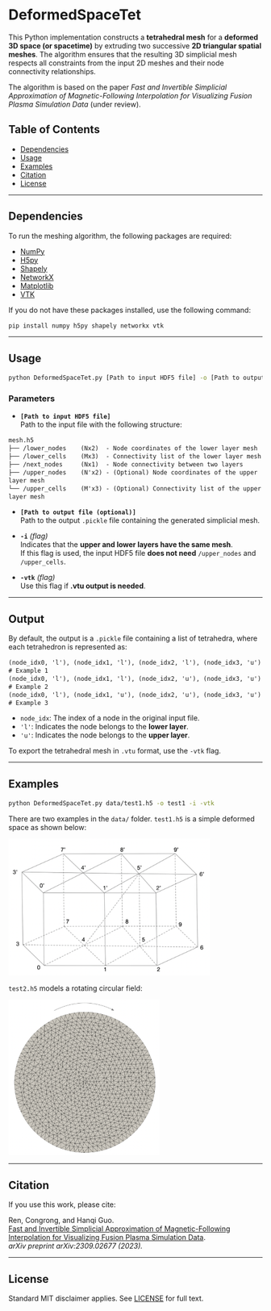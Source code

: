 # DeformedSpaceTet

This Python implementation constructs a **tetrahedral mesh** for a **deformed 3D space (or spacetime)** by extruding two successive **2D triangular spatial meshes**. The algorithm ensures that the resulting 3D simplicial mesh respects all constraints from the input 2D meshes and their node connectivity relationships.

The algorithm is based on the paper *Fast and Invertible Simplicial Approximation of Magnetic-Following Interpolation for Visualizing Fusion Plasma Simulation Data* (under review).

## Table of Contents
- [Dependencies](#dependencies)
- [Usage](#usage)
- [Examples](#examples)
- [Citation](#citation)
- [License](#license)

---

## Dependencies
To run the meshing algorithm, the following packages are required:

- [NumPy](https://numpy.org)
- [H5py](https://www.h5py.org)
- [Shapely](https://shapely.readthedocs.io)
- [NetworkX](https://networkx.github.io)
- [Matplotlib](https://matplotlib.org)
- [VTK](https://vtk.org)

If you do not have these packages installed, use the following command:

```bash
pip install numpy h5py shapely networkx vtk
```

---

## Usage
```bash
python DeformedSpaceTet.py [Path to input HDF5 file] -o [Path to output file (optional)] -i -vtk
```
### Parameters
- **`[Path to input HDF5 file]`**  
  Path to the input file with the following structure:

```plaintext
mesh.h5
├── /lower_nodes    (Nx2)  - Node coordinates of the lower layer mesh
├── /lower_cells    (Mx3)  - Connectivity list of the lower layer mesh
├── /next_nodes     (Nx1)  - Node connectivity between two layers
├── /upper_nodes    (N'x2) - (Optional) Node coordinates of the upper layer mesh
└── /upper_cells    (M'x3) - (Optional) Connectivity list of the upper layer mesh
```

- **`[Path to output file (optional)]`**  
  Path to the output `.pickle` file containing the generated simplicial mesh.

- **`-i`** *(flag)*  
  Indicates that the **upper and lower layers have the same mesh**.  
  If this flag is used, the input HDF5 file **does not need** `/upper_nodes` and `/upper_cells`.

- **`-vtk`** *(flag)*  
  Use this flag if **.vtu output is needed**.

---

## Output
By default, the output is a `.pickle` file containing a list of tetrahedra, where each tetrahedron is represented as:

```plaintext
(node_idx0, 'l'), (node_idx1, 'l'), (node_idx2, 'l'), (node_idx3, 'u')   # Example 1
(node_idx0, 'l'), (node_idx1, 'l'), (node_idx2, 'u'), (node_idx3, 'u')   # Example 2
(node_idx0, 'l'), (node_idx1, 'u'), (node_idx2, 'u'), (node_idx3, 'u')   # Example 3
```
- `node_idx`: The index of a node in the original input file.
- `'l'`: Indicates the node belongs to the **lower layer**.
- `'u'`: Indicates the node belongs to the **upper layer**.

To export the tetrahedral mesh in `.vtu` format, use the `-vtk` flag.

---

## Examples
```bash
python DeformedSpaceTet.py data/test1.h5 -o test1 -i -vtk
```
There are two examples in the `data/` folder. `test1.h5` is a simple deformed space as shown below:

<img src="figs/test1.png" alt="Test Example 1" width="400" />

`test2.h5` models a rotating circular field:

<img src="figs/test2.png" alt="Test Example 2" width="300" />

---

## Citation
If you use this work, please cite:

Ren, Congrong, and Hanqi Guo.  
[Fast and Invertible Simplicial Approximation of Magnetic-Following Interpolation for Visualizing Fusion Plasma Simulation Data](https://arxiv.org/abs/2309.02677).  
*arXiv preprint arXiv:2309.02677 (2023).*

---

## License
Standard MIT disclaimer applies. See [LICENSE](blob/main/LICENSE) for full text.
